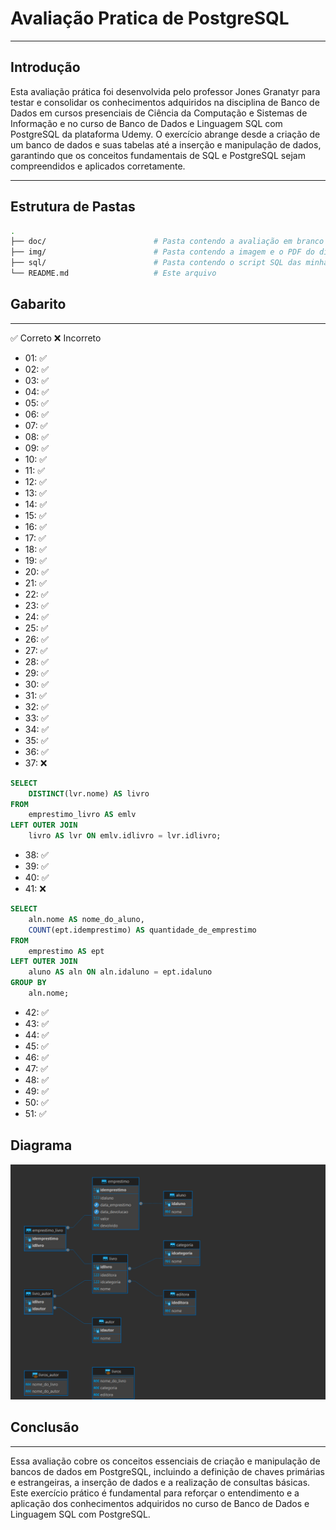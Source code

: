 # **Avaliação Pratica de PostgreSQL**

---

## Introdução

Esta avaliação prática foi desenvolvida pelo professor Jones Granatyr para testar e consolidar os conhecimentos adquiridos na disciplina de Banco de Dados em cursos presenciais de Ciência da Computação e Sistemas de Informação e no curso de Banco de Dados e Linguagem SQL com PostgreSQL da plataforma Udemy. O exercício abrange desde a criação de um banco de dados e suas tabelas até a inserção e manipulação de dados, garantindo que os conceitos fundamentais de SQL e PostgreSQL sejam compreendidos e aplicados corretamente.

---

## Estrutura de Pastas

``` bash
.
├── doc/                        # Pasta contendo a avaliação em branco em PDF
├── img/                        # Pasta contendo a imagem e o PDF do diagrama do banco de dados
├── sql/                        # Pasta contendo o script SQL das minhas resposta
└── README.md                   # Este arquivo
```

## Gabarito

---

✅ Correto
❌ Incorreto

- 01: ✅
- 02: ✅
- 03: ✅
- 04: ✅
- 05: ✅
- 06: ✅
- 07: ✅
- 08: ✅
- 09: ✅
- 10: ✅
- 11: ✅
- 12: ✅
- 13: ✅
- 14: ✅
- 15: ✅
- 16: ✅
- 17: ✅
- 18: ✅
- 19: ✅
- 20: ✅
- 21: ✅
- 22: ✅
- 23: ✅
- 24: ✅
- 25: ✅
- 26: ✅
- 27: ✅
- 28: ✅
- 29: ✅
- 30: ✅
- 31: ✅
- 32: ✅
- 33: ✅
- 34: ✅
- 35: ✅
- 36: ✅
- 37: ❌

```sql
SELECT
    DISTINCT(lvr.nome) AS livro
FROM
    emprestimo_livro AS emlv
LEFT OUTER JOIN
    livro AS lvr ON emlv.idlivro = lvr.idlivro;
```

- 38: ✅
- 39: ✅
- 40: ✅
- 41: ❌

```sql
SELECT
    aln.nome AS nome_do_aluno,
    COUNT(ept.idemprestimo) AS quantidade_de_emprestimo
FROM
    emprestimo AS ept
LEFT OUTER JOIN
    aluno AS aln ON aln.idaluno = ept.idaluno
GROUP BY
    aln.nome;
```

- 42: ✅
- 43: ✅
- 44: ✅
- 45: ✅
- 46: ✅
- 47: ✅
- 48: ✅
- 49: ✅
- 50: ✅
- 51: ✅

## Diagrama

![Diagrama](./img/Diagrama-Biblioteca.png)

## Conclusão

---

Essa avaliação cobre os conceitos essenciais de criação e manipulação de bancos de dados em PostgreSQL, incluindo a definição de chaves primárias e estrangeiras, a inserção de dados e a realização de consultas básicas. Este exercício prático é fundamental para reforçar o entendimento e a aplicação dos conhecimentos adquiridos no curso de Banco de Dados e Linguagem SQL com PostgreSQL.
